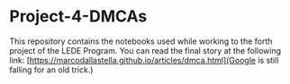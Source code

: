 # Project-4-DMCAs
 
This repository contains the notebooks used while working to the forth project of the LEDE Program. You can read the final story at the following link: [https://marcodallastella.github.io/articles/dmca.html](Google is still falling for an old trick.)
